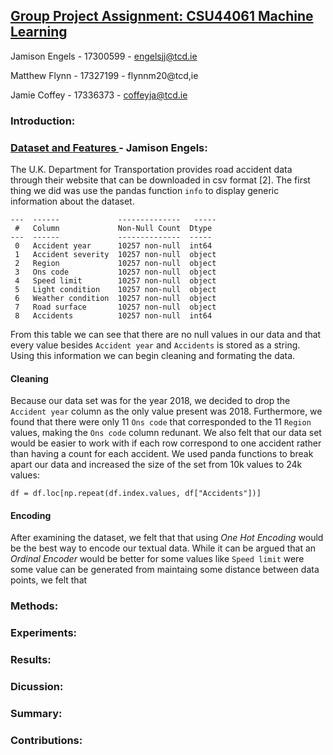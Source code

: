 ## <u> Group Project Assignment: CSU44061 Machine Learning </u>
Jamison Engels - 17300599 - engelsjj@tcd.ie

Matthew Flynn - 17327199 - flynnm20@tcd,ie

Jamie Coffey - 17336373 - coffeyja@tcd.ie

### Introduction: 

### <u> Dataset and Features </u> - Jamison Engels:

The U.K. Department for Transportation provides road accident data through their website that can be downloaded in csv format [2]. The first thing we did was use the pandas function ```info``` to display generic information about the dataset.

```
---  ------             --------------   ----- 
 #   Column             Non-Null Count  Dtype 
---  ------             --------------  ----- 
 0   Accident year      10257 non-null  int64 
 1   Accident severity  10257 non-null  object
 2   Region             10257 non-null  object
 3   Ons code           10257 non-null  object
 4   Speed limit        10257 non-null  object
 5   Light condition    10257 non-null  object
 6   Weather condition  10257 non-null  object
 7   Road surface       10257 non-null  object
 8   Accidents          10257 non-null  int64 

```
From this table we can see that there are no null values in our data and that every value besides ```Accident year``` and ```Accidents``` is stored as a string. Using this information we can begin cleaning and formating the data.

#### Cleaning  
Because our data set was for the year 2018, we decided to drop the ```Accident year``` column as the only value present was 2018. Furthermore, we found that there were only 11 ```Ons code``` that corresponded to the 11 ```Region``` values, making the ```Ons code``` column redunant. We also felt that our data set would be easier to work with if each row correspond to one accident rather than having a count for each accident. We used panda functions to break apart our data and increased the size of the set from 10k values to 24k values:

```
df = df.loc[np.repeat(df.index.values, df["Accidents"])]
```

#### Encoding 
After examining the dataset, we felt that that using <i> One Hot Encoding </i> would be the best way to encode our textual data. While it can be argued that an <i> Ordinal Encoder </i> would be better for some values like ```Speed limit``` were some value can be generated from maintaing some distance between data points, we felt that 


### Methods:

### Experiments:  

### Results:

### Dicussion: 

### Summary: 

### Contributions:  